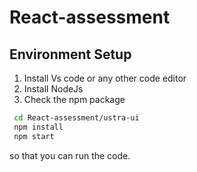 # React-assessment

## Environment Setup

1. Install Vs code or any other code editor
2. Install NodeJs
3. Check the npm package

```bash
 cd React-assessment/ustra-ui
 npm install
 npm start
```

so that you can run the code.
